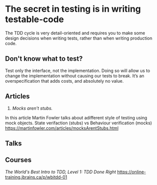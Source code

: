 # The secret in testing is in writing testable-code

The TDD cycle is very detail-oriented and requires you to make some design decisions when writing tests, rather than when writing production code.

## Don't know what to test?
Test only the interface, not the implementation. Doing so will allow us to change the implementation without causing our tests to break. It’s an overspecification that adds costs, and absolutely no value.

## Articles

1. *Mocks aren't stubs.*

In this article Martin Fowler talks about adifferent style of testing using mock objects. State verifaction (stubs) vs Behaviour verification (mocks) https://martinfowler.com/articles/mocksArentStubs.html

## Talks

## Courses

*The World's Best Intro to TDD, Level 1: TDD Done Right* https://online-training.jbrains.ca/p/wbitdd-01
